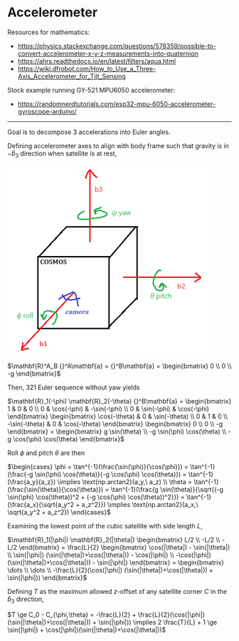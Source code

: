 # Accelerometer

Resources for mathematics:
- https://physics.stackexchange.com/questions/578359/possible-to-convert-accelerometer-x-y-z-measurements-into-quaternion
- https://ahrs.readthedocs.io/en/latest/filters/aqua.html
- https://wiki.dfrobot.com/How_to_Use_a_Three-Axis_Accelerometer_for_Tilt_Sensing

Stock example running GY-521 MPU6050 accelerometer:
- https://randomnerdtutorials.com/esp32-mpu-6050-accelerometer-gyroscope-arduino/

---

Goal is to decompose 3 accelerations into Euler angles.

Defining accelerometer axes to align with body frame such that gravity is in $-\hat{b}_3$ direction when satellite is at rest,

![COSMOS-Body-Frame](/docs/_static/body_frame.png)

$\mathbf{R}^A_B {}^A\mathbf{a} = {}^B\mathbf{a} = \begin{bmatrix} 0 \\ 0 \\ -g \end{bmatrix}$

Then, 321 Euler sequence without yaw yields

$\mathbf{R}_1(-\phi) \mathbf{R}_2(-\theta) {}^B\mathbf{a} = \begin{bmatrix} 1 & 0 & 0 \\ 0 & \cos(-\phi) & -\sin(-\phi) \\ 0 & \sin(-\phi) & \cos(-\phi) \end{bmatrix} \begin{bmatrix} \cos(-\theta) & 0 & \sin(-\theta) \\ 0 & 1 & 0 \\ -\sin(-\theta) & 0 & \cos(-\theta) \end{bmatrix} \begin{bmatrix} 0 \\ 0 \\ -g \end{bmatrix} = \begin{bmatrix} g \sin(\theta) \\ -g \sin(\phi) \cos(\theta) \\ -g \cos(\phi) \cos(\theta) \end{bmatrix}$

Roll $\phi$ and pitch $\theta$ are then

$\begin{cases}
\phi = \tan^{-1}(\frac{\sin(\phi)}{\cos(\phi)}) = \tan^{-1}(\frac{-g \sin(\phi) \cos(\theta)}{-g \cos(\phi) \cos(\theta)}) = \tan^{-1}(\frac{a_y}{a_z}) \implies \text{np.arctan2}(a_y,\ a_z) 
\\
\theta = \tan^{-1}(\frac{\sin(\theta)}{\cos(\theta)}) = \tan^{-1}(\frac{g \sin(\theta)}{\sqrt{(-g \sin(\phi) \cos(\theta))^2 + (-g \cos(\phi) \cos(\theta))^2}}) = \tan^{-1}(\frac{a_x}{\sqrt{a_y^2 + a_z^2}}) \implies \text{np.arctan2}(a_x,\ \sqrt{a_y^2 + a_z^2}) 
\end{cases}$

Examining the lowest point of the cubic satellite with side length $L$,

$\mathbf{R}_1(|\phi|) \mathbf{R}_2(|\theta|) \begin{bmatrix} L/2 \\ -L/2 \\ -L/2 \end{bmatrix}
= \frac{L}{2} \begin{bmatrix} \cos(|\theta|) - \sin(|\theta|) \\ \sin(|\phi|) (\sin(|\theta|)+\cos(|\theta|)) - \cos(|\phi|) \\ -\cos(|\phi|) (\sin(|\theta|)+\cos(|\theta|)) - \sin(|\phi|) \end{bmatrix} 
= \begin{bmatrix} \dots \\ \dots \\ -\frac{L}{2}(\cos(|\phi|) (\sin(|\theta|)+\cos(|\theta|)) + \sin(|\phi|)) \end{bmatrix}$

Defining $T$ as the maximum allowed $z$-offset of any satellite corner $C$ in the $\hat{b}_3$ direction,

$T \ge C_0 - C_{\phi,\theta} = -\frac{L}{2} + \frac{L}{2}(\cos(|\phi|) (\sin(|\theta|)+\cos(|\theta|)) + \sin(|\phi|)) 
\implies
2 \frac{T}{L} + 1 \ge \sin(|\phi|) + \cos(|\phi|)(\sin(|\theta|)+\cos(|\theta|))$





